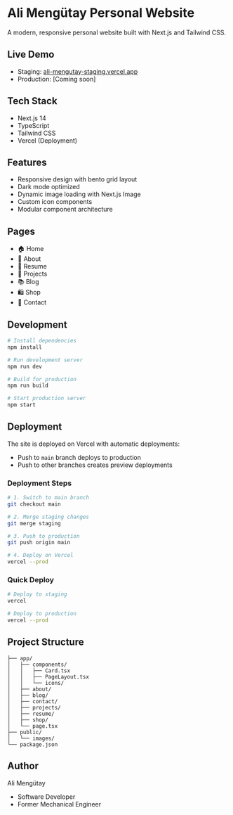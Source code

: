 # Ali Mengütay Personal Website

A modern, responsive personal website built with Next.js and Tailwind CSS.

## Live Demo

- Staging: [ali-mengutay-staging.vercel.app](https://ali-mengutay-q8clohdsz-alimtys-projects.vercel.app)
- Production: [Coming soon]

## Tech Stack

- Next.js 14
- TypeScript
- Tailwind CSS
- Vercel (Deployment)

## Features

- Responsive design with bento grid layout
- Dark mode optimized
- Dynamic image loading with Next.js Image
- Custom icon components
- Modular component architecture

## Pages

- 🏠 Home
- 👤 About
- 📝 Resume
- 💼 Projects
- 📚 Blog
- 🛍️ Shop
- 📧 Contact

## Development

```bash
# Install dependencies
npm install

# Run development server
npm run dev

# Build for production
npm run build

# Start production server
npm start
```

## Deployment

The site is deployed on Vercel with automatic deployments:

- Push to `main` branch deploys to production
- Push to other branches creates preview deployments

### Deployment Steps

```bash
# 1. Switch to main branch
git checkout main

# 2. Merge staging changes
git merge staging

# 3. Push to production
git push origin main

# 4. Deploy on Vercel
vercel --prod
```

### Quick Deploy

```bash
# Deploy to staging
vercel

# Deploy to production
vercel --prod
```

## Project Structure

```
├── app/
│   ├── components/
│   │   ├── Card.tsx
│   │   ├── PageLayout.tsx
│   │   └── icons/
│   ├── about/
│   ├── blog/
│   ├── contact/
│   ├── projects/
│   ├── resume/
│   ├── shop/
│   └── page.tsx
├── public/
│   └── images/
└── package.json
```

## Author

Ali Mengütay
- Software Developer
- Former Mechanical Engineer
